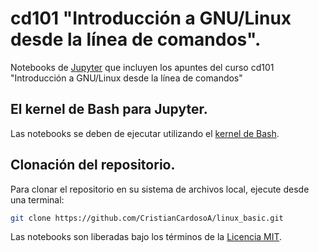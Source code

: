 
# cd101 "Introducción a GNU/Linux desde la línea de comandos".

Notebooks de [Jupyter](https://jupyter.org) que incluyen los apuntes del curso cd101 "Introducción a GNU/Linux desde la línea de comandos"


## El kernel de Bash para Jupyter.

Las notebooks se deben de ejecutar utilizando el [kernel de Bash](https://github.com/takluyver/bash_kernel).


## Clonación del repositorio.

Para clonar el repositorio en su sistema de archivos local, ejecute desde una terminal:

``` bash
git clone https://github.com/CristianCardosoA/linux_basic.git
```

Las notebooks son liberadas bajo los términos de la [Licencia MIT](LICENSE).
